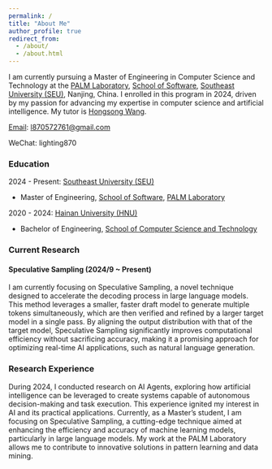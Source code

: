 ```yaml
---
permalink: /
title: "About Me"
author_profile: true
redirect_from: 
  - /about/
  - /about.html
---
```

<!-- 介绍我的当前学术状态 -->
I am currently pursuing a Master of Engineering in Computer Science and Technology at the [PALM Laboratory](https://palm.seu.edu.cn/intro.html), [School of Software](https://cse.seu.edu.cn/), [Southeast University (SEU)](https://www.seu.edu.cn/), Nanjing, China. I enrolled in this program in 2024, driven by my passion for advancing my expertise in computer science and artificial intelligence. My tutor is [Hongsong Wang](https://cs.seu.edu.cn/hongsongwang/main.htm).

[Email](l870572761@gmail.com): l870572761@gmail.com

WeChat: lighting870

<!-- 我的教育背景 -->
### Education
2024 - Present: [Southeast University (SEU)](https://www.seu.edu.cn/)  
- Master of Engineering, [School of Software](https://cse.seu.edu.cn/), [PALM Laboratory](https://palm.seu.edu.cn/intro.html)  

2020 - 2024: [Hainan University (HNU)](https://www.hainanu.edu.cn/)  
- Bachelor of Engineering, [School of Computer Science and Technology](https://cs.hainanu.edu.cn/)

### Current Research
#### Speculative Sampling (2024/9 ~ Present)
I am currently focusing on Speculative Sampling, a novel technique designed to accelerate the decoding process in large language models. This method leverages a smaller, faster draft model to generate multiple tokens simultaneously, which are then verified and refined by a larger target model in a single pass. By aligning the output distribution with that of the target model, Speculative Sampling significantly improves computational efficiency without sacrificing accuracy, making it a promising approach for optimizing real-time AI applications, such as natural language generation.

### Research Experience
During 2024, I conducted research on AI Agents, exploring how artificial intelligence can be leveraged to create systems capable of autonomous decision-making and task execution. This experience ignited my interest in AI and its practical applications. Currently, as a Master’s student, I am focusing on Speculative Sampling, a cutting-edge technique aimed at enhancing the efficiency and accuracy of machine learning models, particularly in large language models. My work at the PALM Laboratory allows me to contribute to innovative solutions in pattern learning and data mining.
